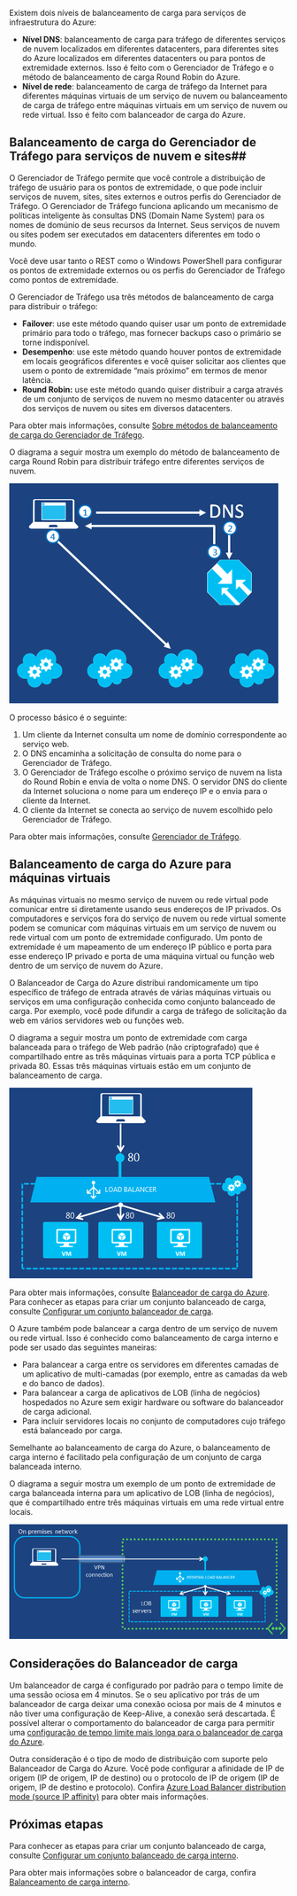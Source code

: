 

Existem dois níveis de balanceamento de carga para serviços de infraestrutura do Azure:

- **Nível DNS**: balanceamento de carga para tráfego de diferentes serviços de nuvem localizados em diferentes datacenters, para diferentes sites do Azure localizados em diferentes datacenters ou para pontos de extremidade externos. Isso é feito com o Gerenciador de Tráfego e o método de balanceamento de carga Round Robin do Azure.
- **Nível de rede**: balanceamento de carga de tráfego da Internet para diferentes máquinas virtuais de um serviço de nuvem ou balanceamento de carga de tráfego entre máquinas virtuais em um serviço de nuvem ou rede virtual. Isso é feito com balanceador de carga do Azure.

## Balanceamento de carga do Gerenciador de Tráfego para serviços de nuvem e sites##

O Gerenciador de Tráfego permite que você controle a distribuição de tráfego de usuário para os pontos de extremidade, o que pode incluir serviços de nuvem, sites, sites externos e outros perfis do Gerenciador de Tráfego. O Gerenciador de Tráfego funciona aplicando um mecanismo de políticas inteligente às consultas DNS (Domain Name System) para os nomes de domúnio de seus recursos da Internet. Seus serviços de nuvem ou sites podem ser executados em datacenters diferentes em todo o mundo.

Você deve usar tanto o REST como o Windows PowerShell para configurar os pontos de extremidade externos ou os perfis do Gerenciador de Tráfego como pontos de extremidade.

O Gerenciador de Tráfego usa três métodos de balanceamento de carga para distribuir o tráfego:

- **Failover**: use este método quando quiser usar um ponto de extremidade primário para todo o tráfego, mas fornecer backups caso o primário se torne indisponível.
- **Desempenho**: use este método quando houver pontos de extremidade em locais geográficos diferentes e você quiser solicitar aos clientes que usem o ponto de extremidade “mais próximo” em termos de menor latência.
- **Round Robin:** use este método quando quiser distribuir a carga através de um conjunto de serviços de nuvem no mesmo datacenter ou através dos serviços de nuvem ou sites em diversos datacenters.

Para obter mais informações, consulte [Sobre métodos de balanceamento de carga do Gerenciador de Tráfego](../articles/traffic-manager/traffic-manager-load-balancing-methods.md).

O diagrama a seguir mostra um exemplo do método de balanceamento de carga Round Robin para distribuir tráfego entre diferentes serviços de nuvem.

![loadbalancing](./media/virtual-machines-common-load-balance/TMSummary.png)

O processo básico é o seguinte:

1.	Um cliente da Internet consulta um nome de domínio correspondente ao serviço web.
2.	O DNS encaminha a solicitação de consulta do nome para o Gerenciador de Tráfego.
3.	O Gerenciador de Tráfego escolhe o próximo serviço de nuvem na lista do Round Robin e envia de volta o nome DNS. O servidor DNS do cliente da Internet soluciona o nome para um endereço IP e o envia para o cliente da Internet.
4.	O cliente da Internet se conecta ao serviço de nuvem escolhido pelo Gerenciador de Tráfego.

Para obter mais informações, consulte [Gerenciador de Tráfego](../articles/traffic-manager/traffic-manager-overview.md).

## Balanceamento de carga do Azure para máquinas virtuais ##

As máquinas virtuais no mesmo serviço de nuvem ou rede virtual pode comunicar entre si diretamente usando seus endereços de IP privados. Os computadores e serviços fora do serviço de nuvem ou rede virtual somente podem se comunicar com máquinas virtuais em um serviço de nuvem ou rede virtual com um ponto de extremidade configurado. Um ponto de extremidade é um mapeamento de um endereço IP público e porta para esse endereço IP privado e porta de uma máquina virtual ou função web dentro de um serviço de nuvem do Azure.

O Balanceador de Carga do Azure distribui randomicamente um tipo específico de tráfego de entrada através de várias máquinas virtuais ou serviços em uma configuração conhecida como conjunto balanceado de carga. Por exemplo, você pode difundir a carga de tráfego de solicitação da web em vários servidores web ou funções web.

O diagrama a seguir mostra um ponto de extremidade com carga balanceada para o tráfego de Web padrão (não criptografado) que é compartilhado entre as três máquinas virtuais para a porta TCP pública e privada 80. Essas três máquinas virtuais estão em um conjunto de balanceamento de carga.

![loadbalancing](./media/virtual-machines-common-load-balance/LoadBalancing.png)

Para obter mais informações, consulte [Balanceador de carga do Azure](../articles/load-balancer/load-balancer-overview.md). Para conhecer as etapas para criar um conjunto balanceado de carga, consulte [Configurar um conjunto balanceador de carga](../articles/load-balancer/load-balancer-internet-getstarted.md).

O Azure também pode balancear a carga dentro de um serviço de nuvem ou rede virtual. Isso é conhecido como balanceamento de carga interno e pode ser usado das seguintes maneiras:

- Para balancear a carga entre os servidores em diferentes camadas de um aplicativo de multi-camadas (por exemplo, entre as camadas da web e do banco de dados).
- Para balancear a carga de aplicativos de LOB (linha de negócios) hospedados no Azure sem exigir hardware ou software do balanceador de carga adicional.
- Para incluir servidores locais no conjunto de computadores cujo tráfego está balanceado por carga.

Semelhante ao balanceamento de carga do Azure, o balanceamento de carga interno é facilitado pela configuração de um conjunto de carga balanceada interno.

O diagrama a seguir mostra um exemplo de um ponto de extremidade de carga balanceada interna para um aplicativo de LOB (linha de negócios), que é compartilhado entre três máquinas virtuais em uma rede virtual entre locais.

![loadbalancing](./media/virtual-machines-common-load-balance/LOBServers.png)

## Considerações do Balanceador de carga

Um balanceador de carga é configurado por padrão para o tempo limite de uma sessão ociosa em 4 minutos. Se o seu aplicativo por trás de um balanceador de carga deixar uma conexão ociosa por mais de 4 minutos e não tiver uma configuração de Keep-Alive, a conexão será descartada. É possível alterar o comportamento do balanceador de carga para permitir uma [configuração de tempo limite mais longa para o balanceador de carga do Azure](../articles/load-balancer/load-balancer-tcp-idle-timeout.md).

Outra consideração é o tipo de modo de distribuição com suporte pelo Balanceador de Carga do Azure. Você pode configurar a afinidade de IP de origem (IP de origem, IP de destino) ou o protocolo de IP de origem (IP de origem, IP de destino e protocolo). Confira [Azure Load Balancer distribution mode (source IP affinity)](../articles/load-balancer/load-balancer-distribution-mode.md) para obter mais informações.


## Próximas etapas

Para conhecer as etapas para criar um conjunto balanceado de carga, consulte [Configurar um conjunto balanceado de carga interno](../articles/load-balancer/load-balancer-internal-getstarted.md).

Para obter mais informações sobre o balanceador de carga, confira [Balanceamento de carga interno](../articles/load-balancer/load-balancer-internal-overview.md).

<!---HONumber=AcomDC_0330_2016-->